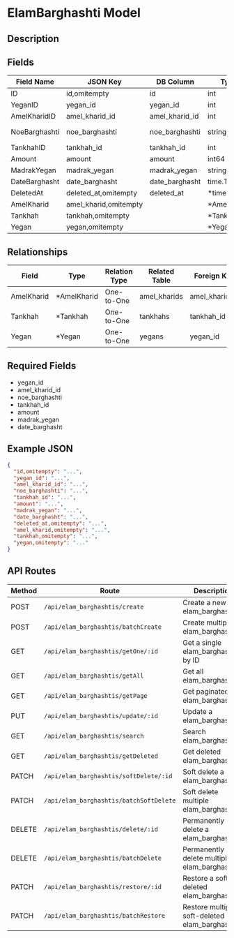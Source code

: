 # ElamBarghashti Model

## Description


## Fields
| Field Name | JSON Key | DB Column | Type | Required | Validation | Description |
|------------|----------|-----------|------|----------|------------|-------------|
| ID | id,omitempty | id | int | false | omitempty,gt=0 |  |
| YeganID | yegan_id | yegan_id | int | true | required,gt=0,exists=yegan.id |  |
| AmelKharidID | amel_kharid_id | amel_kharid_id | int | true | required,gt=0,exists=amel_kharids.id |  |
| NoeBarghashti | noe_barghashti | noe_barghashti | string | true | required,oneof=sanad_barghashti elam_barghashti |  |
| TankhahID | tankhah_id | tankhah_id | int | true | required,gt=0,exists=tankhahs.id |  |
| Amount | amount | amount | int64 | true | required,gt=0 |  |
| MadrakYegan | madrak_yegan | madrak_yegan | string | true | required,max=50,regex=epns |  |
| DateBarghasht | date_barghasht | date_barghasht | time.Time | true | required,pasttime |  |
| DeletedAt | deleted_at,omitempty | deleted_at | *time.Time | false | omitempty,pasttime |  |
| AmelKharid | amel_kharid,omitempty |  | *AmelKharid | false |  |  |
| Tankhah | tankhah,omitempty |  | *Tankhah | false |  |  |
| Yegan | yegan,omitempty |  | *Yegan | false |  |  |


## Relationships
| Field | Type | Relation Type | Related Table | Foreign Key |
|-------|------|---------------|---------------|-------------|
| AmelKharid | *AmelKharid | One-to-One | amel_kharids | amel_kharid_id |
| Tankhah | *Tankhah | One-to-One | tankhahs | tankhah_id |
| Yegan | *Yegan | One-to-One | yegans | yegan_id |


## Required Fields
- yegan_id
- amel_kharid_id
- noe_barghashti
- tankhah_id
- amount
- madrak_yegan
- date_barghasht

## Example JSON
```json
{
  "id,omitempty": "...",
  "yegan_id": "...",
  "amel_kharid_id": "...",
  "noe_barghashti": "...",
  "tankhah_id": "...",
  "amount": "...",
  "madrak_yegan": "...",
  "date_barghasht": "...",
  "deleted_at,omitempty": "...",
  "amel_kharid,omitempty": "...",
  "tankhah,omitempty": "...",
  "yegan,omitempty": "..."
}
```

## API Routes
| Method | Route | Description |
|--------|-------|-------------|
| POST | `/api/elam_barghashtis/create` | Create a new elam_barghashtis |
| POST | `/api/elam_barghashtis/batchCreate` | Create multiple elam_barghashtiss |
| GET | `/api/elam_barghashtis/getOne/:id` | Get a single elam_barghashtis by ID |
| GET | `/api/elam_barghashtis/getAll` | Get all elam_barghashtiss |
| GET | `/api/elam_barghashtis/getPage` | Get paginated elam_barghashtiss |
| PUT | `/api/elam_barghashtis/update/:id` | Update a elam_barghashtis |
| GET | `/api/elam_barghashtis/search` | Search elam_barghashtiss |
| GET | `/api/elam_barghashtis/getDeleted` | Get deleted elam_barghashtiss |
| PATCH | `/api/elam_barghashtis/softDelete/:id` | Soft delete a elam_barghashtis |
| PATCH | `/api/elam_barghashtis/batchSoftDelete` | Soft delete multiple elam_barghashtiss |
| DELETE | `/api/elam_barghashtis/delete/:id` | Permanently delete a elam_barghashtis |
| DELETE | `/api/elam_barghashtis/batchDelete` | Permanently delete multiple elam_barghashtiss |
| PATCH | `/api/elam_barghashtis/restore/:id` | Restore a soft-deleted elam_barghashtis |
| PATCH | `/api/elam_barghashtis/batchRestore` | Restore multiple soft-deleted elam_barghashtiss |

